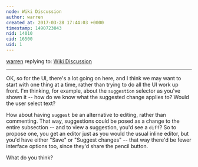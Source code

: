 ```yaml
---
node: Wiki Discussion
author: warren
created_at: 2017-03-28 17:44:03 +0000
timestamp: 1490723043
nid: 14010
cid: 16500
uid: 1
---
```




[warren](../profile/warren) replying to: [Wiki Discussion](../notes/Ashan/03-13-2017/wiki-discussion)

----
OK, so for the UI, there's a lot going on here, and I think we may want to start with one thing at a time, rather than trying to do all the UI work up front. I'm thinking, for example, about the `suggestion` selector as you've shown it -- how do we know what the suggested change applies to? Would the user select text? 

How about having `suggest` be an alternative to editing, rather than commenting. That way, suggestions could be posed as a change to the entire subsection -- and to view a suggestion, you'd see a `diff`? So to propose one, you get an editor just as you would the usual inline editor, but you'd have either "Save" or "Suggest changes" -- that way there'd be fewer interface options too, since they'd share the pencil button. 

What do you think?